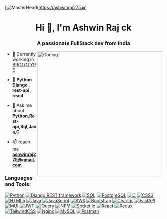 [![MasterHead]((https://assets.cdn.prod.twilio.com/images/header.width-808.gif))(https://ashwinraj275.io)
<h1 align="center">Hi 👋, I'm Ashwin Raj ck</h1>
<h3 align="center">A passionate FullStack dev from India</h3>

<img align="right" alt="Coding" width="400" src="https://camo.githubusercontent.com/cae12fddd9d6982901d82580bdf321d81fb299141098ca1c2d4891870827bf17/68747470733a2f2f6d69726f2e6d656469756d2e636f6d2f6d61782f313336302f302a37513379765349765f7430696f4a2d5a2e676966">






- 🔭 Currently working in [BROTOTYPE]([https://brototype.com/])

- 🌱  **Python Django , rest-api , react**



- 💬 Ask me about **Python,Rest-api,Sql,Java,C**

- 📫 reach me **ashwinraj275@gmail.com**



<h3 align="left">Languages and Tools:</h3>

[![Python](https://img.shields.io/badge/python-%233776AB.svg?style=for-the-badge&logo=python&logoColor=white)](https://example.com)
[![Django REST framework](https://img.shields.io/badge/Django_REST_framework-%23092E20.svg?style=for-the-badge&logo=django&logoColor=white)](https://example.com)
[![SQL](https://img.shields.io/badge/SQL-%2300f.svg?style=for-the-badge&logo=postgresql&logoColor=white)](https://example.com)
[![PostgreSQL](https://img.shields.io/badge/PostgreSQL-%23336791.svg?style=for-the-badge&logo=postgresql&logoColor=white)](https://example.com)
[![C](https://img.shields.io/badge/c-%2300599C.svg?style=for-the-badge&logo=c&logoColor=white)](https://example.com)
[![CSS3](https://img.shields.io/badge/css3-%231572B6.svg?style=for-the-badge&logo=css3&logoColor=white)](https://example.com)
[![HTML5](https://img.shields.io/badge/html5-%23E34F26.svg?style=for-the-badge&logo=html5&logoColor=white)](https://example.com)
[![Java](https://img.shields.io/badge/java-%23ED8B00.svg?style=for-the-badge&logo=java&logoColor=white)](https://example.com)
[![JavaScript](https://img.shields.io/badge/javascript-%23323330.svg?style=for-the-badge&logo=javascript&logoColor=%23F7DF1E)](https://example.com)
[![AWS](https://img.shields.io/badge/AWS-%23FF9900.svg?style=for-the-badge&logo=amazon-aws&logoColor=white)](https://example.com)
[![Bootstrap](https://img.shields.io/badge/bootstrap-%23563D7C.svg?style=for-the-badge&logo=bootstrap&logoColor=white)](https://example.com)
[![Chart.js](https://img.shields.io/badge/chart.js-F5788D.svg?style=for-the-badge&logo=chart.js&logoColor=white)](https://example.com)
[![FastAPI](https://img.shields.io/badge/FastAPI-005571?style=for-the-badge&logo=fastapi)](https://example.com)
[![MUI](https://img.shields.io/badge/MUI-%230081CB.svg?style=for-the-badge&logo=material-ui&logoColor=white)](https://example.com)
[![JWT](https://img.shields.io/badge/JWT-black?style=for-the-badge&logo=JSON%20web%20tokens)](https://example.com)
[![jQuery](https://img.shields.io/badge/jquery-%230769AD.svg?style=for-the-badge&logo=jquery&logoColor=white)](https://example.com)
[![NPM](https://img.shields.io/badge/NPM-%23000000.svg?style=for-the-badge&logo=npm&logoColor=white)](https://example.com)
[![Socket.io](https://img.shields.io/badge/Socket.io-black?style=for-the-badge&logo=socket.io&badgeColor=010101)](https://example.com)
[![React](https://img.shields.io/badge/react-%2320232a.svg?style=for-the-badge&logo=react&logoColor=%2361DAFB)](https://example.com)
[![Redux](https://img.shields.io/badge/redux-%23593d88.svg?style=for-the-badge&logo=redux&logoColor=white)](https://example.com)
[![TailwindCSS](https://img.shields.io/badge/tailwindcss-%2338B2AC.svg?style=for-the-badge&logo=tailwind-css&logoColor=white)](https://example.com)
[![Nginx](https://img.shields.io/badge/nginx-%23009639.svg?style=for-the-badge&logo=nginx&logoColor=white)](https://example.com)
[![MySQL](https://img.shields.io/badge/mysql-%2300f.svg?style=for-the-badge&logo=mysql&logoColor=white)](https://example.com)
[![Postman](https://img.shields.io/badge/Postman-FF6C37?style=for-the-badge&logo=postman&logoColor=white)](https://example.com)

  
